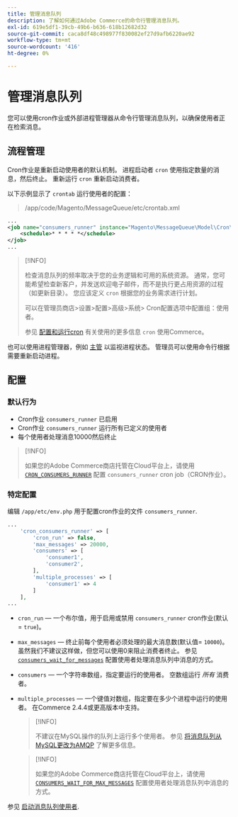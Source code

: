 ```yaml
---
title: 管理消息队列
description: 了解如何通过Adobe Commerce的命令行管理消息队列。
exl-id: 619e5df1-39cb-49b6-b636-618b12682d32
source-git-commit: caca8df48c498977f830082ef27d9afb6220ae92
workflow-type: tm+mt
source-wordcount: '416'
ht-degree: 0%

---
```


# 管理消息队列

您可以使用cron作业或外部进程管理器从命令行管理消息队列，以确保使用者正在检索消息。

## 流程管理

Cron作业是重新启动使用者的默认机制。 进程启动者 `cron` 使用指定数量的消息，然后终止。 重新运行 `cron` 重新启动消费者。

以下示例显示了 `crontab` 运行使用者的配置：

> /app/code/Magento/MessageQueue/etc/crontab.xml

```xml
...
<job name="consumers_runner" instance="Magento\MessageQueue\Model\Cron\ConsumersRunner" method="run">
    <schedule>* * * * *</schedule>
</job>
...
```

>[!INFO]
>
>检查消息队列的频率取决于您的业务逻辑和可用的系统资源。 通常，您可能希望检查新客户，并发送欢迎电子邮件，而不是执行更占用资源的过程（如更新目录）。 您应该定义 `cron` 根据您的业务需求进行计划。
>
>可以在管理员商店>设置>配置>高级>系统> Cron配置选项中配置组：使用者。
>
>参见 [配置和运行cron](../cli/configure-cron-jobs.md) 有关使用的更多信息 `cron` 使用Commerce。

也可以使用进程管理器，例如 [主管](http://supervisord.org/index.html) 以监视进程状态。 管理员可以使用命令行根据需要重新启动进程。

## 配置

### 默认行为

- Cron作业 `consumers_runner` 已启用
- Cron作业 `consumers_runner` 运行所有已定义的使用者
- 每个使用者处理消息10000然后终止

>[!INFO]
>
>如果您的Adobe Commerce商店托管在Cloud平台上，请使用 [`CRON_CONSUMERS_RUNNER`](https://experienceleague.adobe.com/docs/commerce-cloud-service/user-guide/configure/env/stage/variables-deploy.html#cron_consumers_runner) 配置 `consumers_runner` cron job（CRON作业）。

### 特定配置

编辑 `/app/etc/env.php` 用于配置cron作业的文件 `consumers_runner`.

```php
...
    'cron_consumers_runner' => [
        'cron_run' => false,
        'max_messages' => 20000,
        'consumers' => [
            'consumer1',
            'consumer2',
        ],
        'multiple_processes' => [
            'consumer1' => 4
        ]
    ],
...
```

- `cron_run`  — 一个布尔值，用于启用或禁用 `consumers_runner` cron作业(默认= `true`)。
- `max_messages`  — 终止前每个使用者必须处理的最大消息数(默认值= `10000`)。 虽然我们不建议这样做，但您可以使用0来阻止消费者终止。 参见 [`consumers_wait_for_messages`](../reference/config-reference-envphp.md#consumerswaitformessages) 配置使用者处理消息队列中消息的方式。
- `consumers`  — 一个字符串数组，指定要运行的使用者。 空数组运行 *所有* 消费者。
- `multiple_processes`  — 一个键值对数组，指定要在多少个进程中运行的使用者。 在Commerce 2.4.4或更高版本中支持。

   >[!INFO]
   >
   >不建议在MySQL操作的队列上运行多个使用者。 参见 [将消息队列从MySQL更改为AMQP](https://developer.adobe.com/commerce/php/development/components/message-queues/#change-message-queue-from-mysql-to-amqp) 了解更多信息。

   >[!INFO]
   >
   >如果您的Adobe Commerce商店托管在Cloud平台上，请使用 [`CONSUMERS_WAIT_FOR_MAX_MESSAGES`](https://experienceleague.adobe.com/docs/commerce-cloud-service/user-guide/configure/env/stage/variables-deploy.html#consumers_wait_for_max_messages) 配置使用者处理消息队列中消息的方式。

参见 [启动消息队列使用者](../cli/start-message-queues.md).
